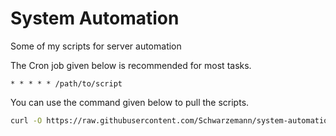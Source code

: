 # System Automation
Some of my scripts for server automation

The Cron job given below is recommended for most tasks.

`* * * * * /path/to/script`

You can use the command given below to pull the scripts.

```bash
curl -O https://raw.githubusercontent.com/Schwarzemann/system-automation/master/script-name.sh
```
